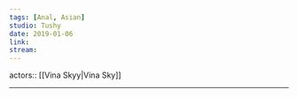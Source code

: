 ```yaml
---
tags: [Anal, Asian]
studio: Tushy
date: 2019-01-06
link: 
stream: 
---
```

actors:: [[Vina Skyy|Vina Sky]]
***
